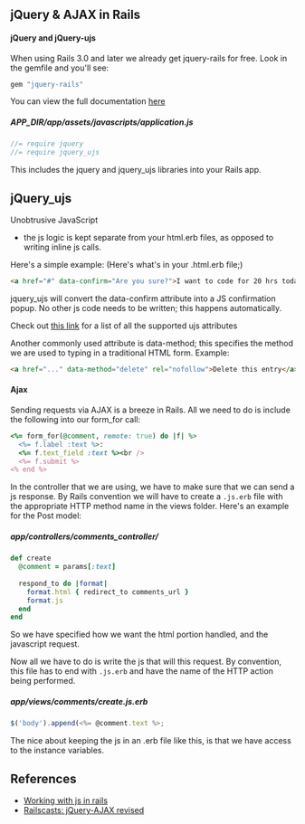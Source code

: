 ## jQuery & AJAX in Rails

#### jQuery and jQuery-ujs

When using Rails 3.0 and later we already get jquery-rails for free. Look in the gemfile and you'll see:
```ruby
gem "jquery-rails"
```

You can view the full documentation [here](https://github.com/indirect/jquery-rails)

##### APP_DIR/app/assets/javascripts/application.js
```javascript
//= require jquery
//= require jquery_ujs
```
This includes the jquery and jquery_ujs libraries into your Rails app.

## jQuery_ujs
Unobtrusive JavaScript

- the js logic is kept separate from your html.erb files, as opposed to writing inline js calls.

Here's a simple example:
(Here's what's in your .html.erb file;)
```html
<a href="#" data-confirm="Are you sure?">I want to code for 20 hrs today.</a>
```
jquery_ujs will convert the data-confirm attribute into a JS confirmation popup. No other js code needs to be written; this happens automatically.

Check out [this link](https://github.com/rails/jquery-ujs/wiki/Unobtrusive-scripting-support-for-jQuery) for a list of all the supported ujs attributes

Another commonly used attribute is data-method; this specifies the method we are used to typing in a traditional HTML form. Example:
```html
<a href="..." data-method="delete" rel="nofollow">Delete this entry</a>
```
#### Ajax

Sending requests via AJAX is a breeze in Rails. All we need to do is include the following into our form_for call:

```ruby
<%= form_for(@comment, remote: true) do |f| %>
  <%= f.label :text %>:
  <%= f.text_field :text %><br />
  <%= f.submit %>
<% end %>
```

In the controller that we are using, we have to make sure that we can send a js response. By Rails convention we will have to create a ```.js.erb``` file with the appropriate HTTP method name in the views folder. Here's an example for the Post model:

##### app/controllers/comments_controller/
```ruby
def create
  @comment = params[:text]
  
  respond_to do |format|
    format.html { redirect_to comments_url }
    format.js
  end
end
```
So we have specified how we want the html portion handled, and the javascript request.

Now all we have to do is write the js that will this request. By convention, this file has to end with ```.js.erb``` and have the name of the HTTP action being performed.

##### app/views/comments/create.js.erb
```js
$('body').append(<%= @comment.text %>;
```

The nice about keeping the js in an .erb file like this, is that we have access to the instance variables. 


## References
- [Working with js in rails](http://edgeguides.rubyonrails.org/working_with_javascript_in_rails.html)
- [Railscasts: jQuery-AJAX revised](http://railscasts.com/episodes/136-jquery-ajax-revised)